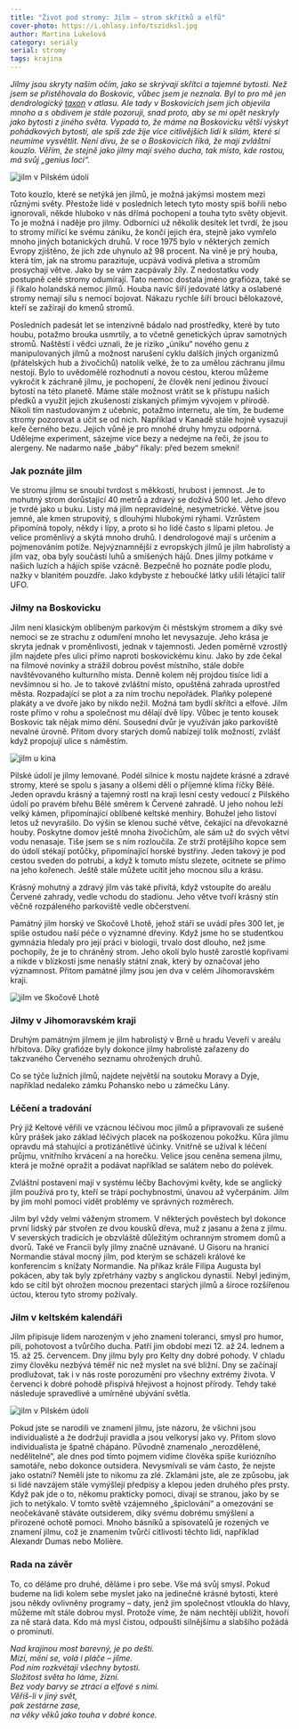 ```yaml
---
title: "Život pod stromy: Jilm – strom skřítků a elfů"
cover-photo: https://i.ohlasy.info/tszidksl.jpg
author: Martina Lukešová
category: seriály
serial: stromy
tags: krajina
---
```


*Jilmy jsou skryty našim očím, jako se skrývají skřítci a tajemné bytosti. Než jsem se přistěhovala do Boskovic, vůbec jsem je neznala. Byl to pro mě jen dendrologický [taxon](https://cs.wikipedia.org/wiki/Taxon) v atlasu. Ale tady v Boskovicích jsem jich objevila mnoho a s obdivem je stále pozoruji, snad proto, aby se mi opět neskryly jako bytosti z jiného světa. Vypadá to, že máme na Boskovicku větší výskyt pohádkových bytostí, ale spíš zde žije více citlivějších lidí k silám, které si neumíme vysvětlit. Není divu, že se o Boskovicích říká, že mají zvláštní kouzlo. Věřím, že stejně jako jilmy mají svého ducha, tak místo, kde rostou, má svůj „genius loci“.*

<img src="https://i.ohlasy.info/tszidks.jpg" alt="jilm v Pilském údolí" class="img-responsive img-popup" data-author="Martina Lukešová">

Toto kouzlo, které se netýká jen jilmů, je možná jakýmsi mostem mezi různými světy. Přestože lidé v posledních letech tyto mosty spíš bořili nebo ignorovali, někde hluboko v nás dřímá pochopení a touha tyto světy objevit. To je možná i naděje pro jilmy. Odborníci už několik desítek let tvrdí, že jsou to stromy mířící ke svému zániku, že končí jejich éra, stejně jako vymřelo mnoho jiných botanických druhů. V roce 1975 bylo v některých zemích Evropy zjištěno, že jich zde uhynulo až 98 procent. Na vině je prý houba, která tím, jak na stromu parazituje, ucpává vodivá pletiva a stromům prosychají větve. Jako by se vám zacpávaly žíly. Z nedostatku vody postupně celé stromy odumírají. Tato nemoc dostala jméno grafióza, také se jí říkalo holandská nemoc jilmů. Houba navíc šíří jedovaté látky a oslabené stromy nemají sílu s nemocí bojovat. Nákazu rychle šíří brouci bělokazové, kteří se zažírají do kmenů stromů. 

Posledních padesát let se intenzivně bádalo nad prostředky, které by tuto houbu, potažmo brouka usmrtily, a to včetně genetických úprav samotných stromů. Naštěstí i vědci uznali, že je riziko „úniku“ nového genu z manipulovaných jilmů a možnost narušení cyklu dalších jiných organizmů (přátelských hub a živočichů) natolik velké, že to za umělou záchranu jilmu nestojí. Bylo to uvědomělé rozhodnutí a novou cestou, kterou můžeme vykročit k záchraně jilmu, je pochopení, že člověk není jedinou živoucí bytostí na této planetě. Máme stále možnost vrátit se k přístupu našich předků a využít jejich zkušeností získaných přímým vývojem v přírodě. Nikoli tím nastudovaným z učebnic, potažmo internetu, ale tím, že budeme stromy pozorovat a učit se od nich. Například v Kanadě stále hojně vysazují keře černého bezu. Jejich vůně je pro mnohé druhy hmyzu odporná. Udělejme experiment, sázejme více bezy a nedejme na řeči, že jsou to alergeny. Ne nadarmo naše „báby“ říkaly: před bezem smekni!

### Jak poznáte jilm

Ve stromu jilmu se snoubí tvrdost s měkkostí, hrubost i jemnost. Je to mohutný strom dorůstající 40 metrů a zdravý se dožívá 500 let. Jeho dřevo je tvrdé jako u buku. Listy má jilm nepravidelné, nesymetrické. Větve jsou jemné, ale kmen strupovitý, s dlouhými hlubokými rýhami. Vzrůstem připomíná topoly, někdy i lípy, a proto si ho lidé často s lípami pletou. Je velice proměnlivý a skýtá mnoho druhů. I dendrologové mají s určením a pojmenováním potíže. Nejvýznamnější z evropských jilmů je jilm habrolistý a jilm vaz, oba byly součástí luhů a smíšených hájů. Dnes jilmy potkáme v našich luzích a hájích spíše vzácně. Bezpečně ho poznáte podle plodu, nažky v blanitém pouzdře. Jako kdybyste z heboučké látky ušili létající talíř UFO. 

### Jilmy na Boskovicku

Jilm není klasickým oblíbeným parkovým či městským stromem a díky své nemoci se ze strachu z odumření mnoho let nevysazuje. Jeho krása je skryta jednak v proměnlivosti, jednak v tajemnosti. Jeden poměrně vzrostlý jilm najdete přes ulici přímo naproti boskovickému kinu. Jako by zde čekal na filmové novinky a strážil dobrou pověst místního, stále dobře navštěvovaného kulturního místa. Denně kolem něj projdou tisíce lidí a nevšimnou si ho. Je to takové zvláštní místo, opuštěná zahrada uprostřed města. Rozpadající se plot a za ním trochu nepořádek. Plaňky polepené plakáty a ve dvoře jako by nikdo nežil. Možná tam bydlí skřítci a elfové. Jilm roste přímo v rohu a společnost mu dělají dvě lípy. Vůbec je tento kousek Boskovic tak nějak mimo dění. Sousední dvůr je využíván jako parkoviště nevalné úrovně. Přitom dvory starých domů nabízejí tolik možností, zvlášť když propojují ulice s náměstím. 

<img src="https://i.ohlasy.info/QLUB7Q1.jpg" alt="jilm u kina" class="img-responsive img-popup" data-author="Martina Lukešová">

Pilské údolí je jilmy lemované. Podél silnice k mostu najdete krásné a zdravé stromy, které se spolu s jasany a olšemi dělí o příjemné klima říčky Bělé. Jeden opravdu krásný a tajemný rostl na kraji lesní cesty vedoucí z Pilského údolí po pravém břehu Bělé směrem k Červené zahradě. U jeho nohou leží velký kámen, připomínající oblíbené keltské menhiry. Bohužel jeho listoví letos už nevyrašilo. Do výšin se klenou suché větve, čekající na dřevokazné houby. Poskytne domov ještě mnoha živočichům, ale sám už do svých větví vodu nenasaje. Tiše jsem se s ním rozloučila. Ze strží protějšího kopce sem do údolí stékají potůčky, připomínající horské bystřiny. Jeden takový je pod cestou sveden do potrubí, a když k tomuto místu slezete, ocitnete se přímo na jeho kořenech. Ještě stále můžete ucítit jeho mocnou sílu a krásu. 

Krásný mohutný a zdravý jilm vás také přivítá, když vstoupíte do areálu Červené zahrady, vedle vchodu do stadionu. Jeho větve tvoří krásný stín věčně rozpáleného parkoviště vedle občerstvení. 

Památný jilm horský ve Skočově Lhotě, jehož stáří se uvádí přes 300 let, je spíše ostudou naší péče o významné dřeviny. Když jsme ho se studentkou gymnázia hledaly pro její práci v biologii, trvalo dost dlouho, než jsme pochopily, že je to chráněný strom. Jeho okolí bylo hustě zarostlé kopřivami a nikde v blízkosti jsme nenašly státní znak, který by označoval jeho významnost. Přitom památné jilmy jsou jen dva v celém Jihomoravském kraji. 

<img src="https://i.ohlasy.info/2a0GBfY.jpg" alt="jilm ve Skočově Lhotě" class="img-responsive img-popup" data-author="Martina Lukešová">

### Jilmy v Jihomoravském kraji

Druhým památným jilmem je jilm habrolistý v Brně u hradu Veveří v areálu hřbitova. Díky grafióze byly dokonce jilmy habrolisté zařazeny do takzvaného Červeného seznamu ohrožených druhů. 

Co se týče lužních jilmů, najdete největší na soutoku Moravy a Dyje, například nedaleko zámku Pohansko nebo u zámečku Lány.

### Léčení a tradování

Prý již Keltové věřili ve vzácnou léčivou moc jilmů a připravovali ze sušené kůry prášek jako základ léčivých placek na poškozenou pokožku. Kůra jilmu opravdu má stahující a protizánětlivé účinky. Vnitřně se užíval k léčení průjmu, vnitřního krvácení a na horečku. Velice jsou ceněna semena jilmu, která je možné opražit a podávat například se salátem nebo do polévek.

Zvláštní postavení mají v systému léčby Bachovými květy, kde se anglický jilm používá pro ty, kteří se trápí pochybnostmi, únavou až vyčerpáním. Jilm by jim mohl pomoci vidět problémy ve správných rozměrech. 

Jilm byl vždy velmi váženým stromem. V některých pověstech byl dokonce první lidský pár stvořen ze dvou kousků dřeva, muž z jasanu a žena z jilmu. V severských tradicích je obzvláště důležitým ochranným stromem domů a dvorů. Také ve Francii byly jilmy značně uznávané. U Gisoru na hranici Normandie stával mocný jilm, pod kterým se scházeli králové ke konferencím s knížaty Normandie. Na příkaz krále Filipa Augusta byl pokácen, aby tak byly zpřetrhány vazby s anglickou dynastií. Nebyl jediným, kdo se cítil být ohrožen mocnou prezentací starých jilmů a široce rozšířenou úctou, kterou tyto stromy požívaly. 

### Jilm v keltském kalendáři

Jilm připisuje lidem narozeným v jeho znamení toleranci, smysl pro humor, píli, pohotovost a tvůrčího ducha. Patří jim období mezi 12. až 24. lednem a 15. až 25. červencem. Dny jilmu byly pro Kelty dny dobré pohody. V chladu zimy člověku nezbývá téměř nic než myslet na své bližní. Dny se začínají prodlužovat, tak i v nás roste porozumění pro všechny extrémy života. V červenci k dobré pohodě přispívá hřejivost a hojnost přírody. Tehdy také následuje spravedlivé a umírněné ubývání světla. 

<img src="https://i.ohlasy.info/Z4XQ8jq.jpg" alt="jilm v Pilském údolí" class="img-responsive img-popup" data-author="Martina Lukešová">

Pokud jste se narodili ve znamení jilmu, jste názoru, že všichni jsou individualisté a že dodržují pravidla a jsou velkorysí jako vy. Přitom slovo individualista je špatně chápáno. Původně znamenalo „nerozdělené, nedělitelné“, ale dnes pod tímto pojmem vidíme člověka spíše kuriózního samotáře, nebo dokonce outsidera. Nevysmívali se vám často, že nejste jako ostatní? Neměli jste to nikomu za zlé. Zklamáni jste, ale ze způsobu, jak si lidé navzájem stále vymýšlejí předpisy a klepou jeden druhého přes prsty. Když pak jde o to, někomu prakticky pomoci, dívají se stranou, jako by se jich to netýkalo. V tomto světě vzájemného „špiclování“ a omezování se neočekávaně stáváte outsiderem, díky svému dobrému smýšlení a přirozené ochotě pomoci. 
Mnoho básníků a spisovatelů je rozených ve znamení jilmu, což je znamením tvůrčí citlivosti těchto lidí, například Alexandr Dumas nebo Molière. 

### Rada na závěr

To, co děláme pro druhé, děláme i pro sebe. Vše má svůj smysl. Pokud budeme na lidi kolem sebe myslet jako na jedinečné krásné bytosti, které jsou někdy ovlivněny programy – daty, jenž jim společnost vtloukla do hlavy, můžeme mít stále dobrou mysl. Protože víme, že nám nechtějí ublížit, hovoří za ně stará data. Kdo má mysl čistou, odpouští silnějšímu a slabšího požádá o prominutí. 

*Nad krajinou most barevný, je po dešti.  
Mizí, mění se, volá i pláče – jilme.  
Pod ním rozkvétají všechny bytosti.  
Složitost světa ho láme, žízní.  
Bez vody barvy se ztrácí a elfové s nimi.  
Věříš-li v jiný svět,  
pak zestárne zase,  
na věky věků jako touha v dobré konce.*
